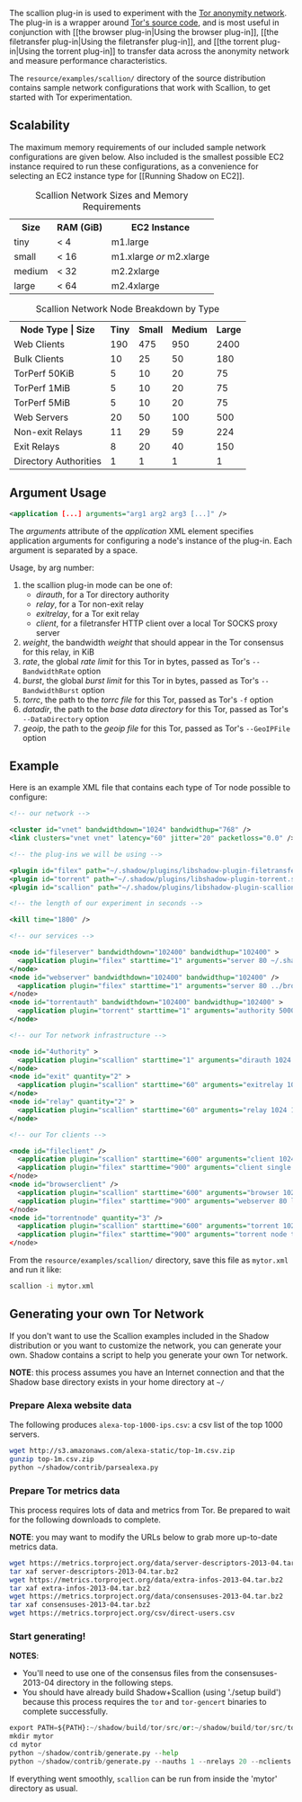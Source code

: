 The scallion plug-in is used to experiment with the [Tor anonymity network](https://www.torproject.org/). The plug-in is a wrapper around [Tor's source code](https://gitweb.torproject.org/tor.git), and is most useful in conjunction with [[the browser plug-in|Using the browser plug-in]], [[the filetransfer plug-in|Using the filetransfer plug-in]], and [[the torrent plug-in|Using the torrent plug-in]] to transfer data across the anonymity network and measure performance characteristics.

The `resource/examples/scallion/` directory of the source distribution contains sample network configurations that work with Scallion, to get started with Tor experimentation.

## Scalability

The maximum memory requirements of our included sample network configurations are given below. Also included is the smallest possible EC2 instance required to run these configurations, as a convenience for selecting an EC2 instance type for [[Running Shadow on EC2]].

<table>
  <caption>Scallion Network Sizes and Memory Requirements</caption>
  <tr>
    <th>Size</th><th>RAM (GiB)</th><th>EC2 Instance</th>
  </tr>
  <tr>
    <td>tiny</td><td>&lt; 4</td><td>m1.large</td>
  </tr>
  <tr>
    <td>small</td><td>&lt; 16</td><td>m1.xlarge <i>or</i> m2.xlarge</td>
  </tr>
  <tr>
    <td>medium</td><td>&lt; 32</td><td>m2.2xlarge</td>
  </tr>
  <tr>
    <td>large</td><td>&lt; 64</td><td>m2.4xlarge</td>
  </tr>
</table>

<table>
  <caption>Scallion Network Node Breakdown by Type</caption>
  <tr>
    <th>Node Type | Size</th><th>Tiny</th><th>Small</th><th>Medium</th><th>Large</th>
  </tr>
  <tr>
    <td>Web Clients</td><td>190</td><td>475</td><td>950</td><td>2400</td>
  </tr>
  <tr>
    <td>Bulk Clients</td><td>10</td><td>25</td><td>50</td><td>180</td>
  </tr>
  <tr>
    <td>TorPerf 50KiB</td><td>5</td><td>10</td><td>20</td><td>75</td>
  </tr>
  <tr>
    <td>TorPerf 1MiB</td><td>5</td><td>10</td><td>20</td><td>75</td>
  </tr>
  <tr>
    <td>TorPerf 5MiB</td><td>5</td><td>10</td><td>20</td><td>75</td>
  </tr>
  <tr>
    <td>Web Servers</td><td>20</td><td>50</td><td>100</td><td>500</td>
  </tr>
  <tr>
    <td>Non-exit Relays</td><td>11</td><td>29</td><td>59</td><td>224</td>
  </tr>
  <tr>
    <td>Exit Relays</td><td>8</td><td>20</td><td>40</td><td>150</td>
  </tr>
  <tr>
    <td>Directory Authorities</td><td>1</td><td>1</td><td>1</td><td>1</td>
  </tr>
</table>

## Argument Usage

```xml
<application [...] arguments="arg1 arg2 arg3 [...]" />
```

The _arguments_ attribute of the _application_ XML element specifies application arguments for configuring a node's instance of the plug-in. Each argument is separated by a space.

Usage, by arg number:
   1. the scallion plug-in mode can be one of:
      + _dirauth_, for a Tor directory authority
      + _relay_, for a Tor non-exit relay
      + _exitrelay_, for a Tor exit relay
      + _client_, for a filetransfer HTTP client over a local Tor SOCKS proxy server
   1. _weight_, the bandwidth _weight_ that should appear in the Tor consensus for this relay, in KiB
   1. _rate_, the global _rate limit_ for this Tor in bytes, passed as Tor's `--BandwidthRate` option
   1. _burst_, the global _burst limit_ for this Tor in bytes, passed as Tor's `--BandwidthBurst` option
   1. _torrc_, the path to the _torrc file_ for this Tor, passed as Tor's `-f` option
   1. _datadir_, the path to the _base data directory_ for this Tor, passed as Tor's `--DataDirectory` option
   1. _geoip_, the path to the _geoip file_ for this Tor, passed as Tor's `--GeoIPFile` option

## Example

Here is an example XML file that contains each type of Tor node possible to configure:

```xml
<!-- our network -->

<cluster id="vnet" bandwidthdown="1024" bandwidthup="768" />
<link clusters="vnet vnet" latency="60" jitter="20" packetloss="0.0" />

<!-- the plug-ins we will be using -->

<plugin id="filex" path="~/.shadow/plugins/libshadow-plugin-filetransfer.so" />
<plugin id="torrent" path="~/.shadow/plugins/libshadow-plugin-torrent.so" />
<plugin id="scallion" path="~/.shadow/plugins/libshadow-plugin-scallion.so" />

<!-- the length of our experiment in seconds -->

<kill time="1800" />

<!-- our services -->

<node id="fileserver" bandwidthdown="102400" bandwidthup="102400" >
  <application plugin="filex" starttime="1" arguments="server 80 ~/.shadow/share/" />
</node>
<node id="webserver" bandwidthdown="102400" bandwidthup="102400" />
  <application plugin="filex" starttime="1" arguments="server 80 ../browser-example/" />
</node>
<node id="torrentauth" bandwidthdown="102400" bandwidthup="102400" >
  <application plugin="torrent" starttime="1" arguments="authority 5000"/>
</node>

<!-- our Tor network infrastructure -->

<node id="4uthority" >
  <application plugin="scallion" starttime="1" arguments="dirauth 1024 1024000 1024000 ./authority.torrc ./data/authoritydata ~/.shadow/share/geoip" />
</node>
<node id="exit" quantity="2" >
  <application plugin="scallion" starttime="60" arguments="exitrelay 1024 1024000 1024000 ./exit.torrc ./data/exitdata ~/.shadow/share/geoip" />
</node>
<node id="relay" quantity="2" >
  <application plugin="scallion" starttime="60" arguments="relay 1024 1024000 1024000 ./relay.torrc ./data/relaydata ~/.shadow/share/geoip" />
</node>

<!-- our Tor clients -->

<node id="fileclient" />
  <application plugin="scallion" starttime="600" arguments="client 1024 1024000 1024000 ./client.torrc ./data/clientdata ~/.shadow/share/geoip" />
  <application plugin="filex" starttime="900" arguments="client single fileserver 80 localhost 9000 10 /1MiB.urnd" />
</node>
<node id="browserclient" />
  <application plugin="scallion" starttime="600" arguments="browser 1024 1024000 1024000 ./client.torrc ./data/clientdata ~/.shadow/share/geoip" />
  <application plugin="filex" starttime="900" arguments="webserver 80 localhost 9000 6 /index.htm" />
</node>
<node id="torrentnode" quantity="3" />
  <application plugin="scallion" starttime="600" arguments="torrent 1024 1024000 1024000 ./client.torrc ./data/clientdata ~/.shadow/share/geoip" />
  <application plugin="filex" starttime="900" arguments="torrent node torrentauth 5000 localhost 9000 6000 1MB" />
</node>
```

From the `resource/examples/scallion/` directory, save this file as `mytor.xml` and run it like:
```bash
scallion -i mytor.xml
```

## Generating your own Tor Network

If you don't want to use the Scallion examples included in the Shadow distribution or you want to customize the network, you can generate your own. Shadow contains a script to help you generate your own Tor network.

**NOTE**: this process assumes you have an Internet connection and that the Shadow base directory exists in your home directory at `~/`

### Prepare Alexa website data

The following produces `alexa-top-1000-ips.csv`: a csv list of the top 1000 servers.

```bash
wget http://s3.amazonaws.com/alexa-static/top-1m.csv.zip
gunzip top-1m.csv.zip
python ~/shadow/contrib/parsealexa.py
```

### Prepare Tor metrics data

This process requires lots of data and metrics from Tor. Be prepared to wait for the following downloads to complete.

**NOTE**: you may want to modify the URLs below to grab more up-to-date metrics data.

```bash
wget https://metrics.torproject.org/data/server-descriptors-2013-04.tar.bz2
tar xaf server-descriptors-2013-04.tar.bz2
wget https://metrics.torproject.org/data/extra-infos-2013-04.tar.bz2
tar xaf extra-infos-2013-04.tar.bz2
wget https://metrics.torproject.org/data/consensuses-2013-04.tar.bz2
tar xaf consensuses-2013-04.tar.bz2
wget https://metrics.torproject.org/csv/direct-users.csv
```

### Start generating!

**NOTES**:
  + You'll need to use one of the consensus files from the consensuses-2013-04 directory in the following steps.
  + You should have already build Shadow+Scallion (using './setup build') because this process requires the `tor` and `tor-gencert` binaries to complete successfully.

```python
export PATH=${PATH}:~/shadow/build/tor/src/or:~/shadow/build/tor/src/tools
mkdir mytor
cd mytor
python ~/shadow/contrib/generate.py --help
python ~/shadow/contrib/generate.py --nauths 1 --nrelays 20 --nclients 200 --nservers 20 --fim 0.0 --fweb 0.90 --fp2p 0.0 --fbulk 0.10 --nperf50k 10 --nperf1m 10 --nperf5m 10 ../alexa-top-1000-ips.csv ../2013-04-30-23-00-00-consensus ../server-descriptors-2013-04/ ../extra-infos-2013-04/ ../direct-users-2013-04.csv
```

If everything went smoothly, `scallion` can be run from inside the 'mytor' directory as usual.
```